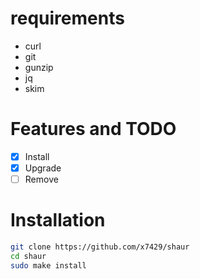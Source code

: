 # requirements
- curl
- git
- gunzip
- jq
- skim

# Features and TODO
- [x] Install
- [X] Upgrade
- [ ] Remove

# Installation

```sh
git clone https://github.com/x7429/shaur
cd shaur
sudo make install
```
